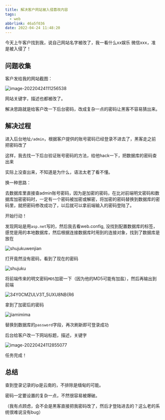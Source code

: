 ```yaml
---
title: 解决客户网站被入侵篡改内容
tags:
  - web
abbrlink: 46a5f036
date: 2022-04-24 11:48:20
---
```


今天上午客户找到我，说自己网站名字被改了，我一看什么xx娱乐 微信xxx，准是被入侵了！



## 问题收集

客户发给我的网站截图：

![image-20220424111256538](解决客户网站被入侵篡改内容/image-20220424111256538.png)

网站关键字，描述也都被改了。



解决思路就是给客户改一下后台密码，改成复杂一点的密码让黑客不容易猜出来。



## 解决过程

进入后台地址`/admin`，根据客户提供的账号密码已经登录不进去了，黑客走之前把密码改了

这样，我去找一下后台验证账号密码的方法，给他hack一下，把数据库的密码查出来

实际上没查出来，不知道是为什么，语法太老了看不懂。



换一种思路：

去数据库里直接查admin账号密码，因为是加密的密码，在比对前端明文密码和数据库加密密码时，一定有一个密码被加密或解密，将加密的密码替换到数据库的密码里，就把密码修改成功了，以后就可以拿前端输入的密码登陆了。

开始行动！

发现网站是用`asp.net`写的，然后我去看web.config, 没找到配置数据库的标签，感觉是用的本地数据库，然后根据连接数据库时用到的连接对象，找到了数据库是放在

![shujukuwenjian](解决客户网站被入侵篡改内容/shujukuwenjian.png)

打开竟然没有密码，看到了现在的密码

![shujuku](解决客户网站被入侵篡改内容/shujuku.png)

将前端传来的明文密码`MD5`加密一下（因为他的MD5可能有加盐），然后再输出到前端

![34Y0CMZULV3T_5UXU8NB{R6](解决客户网站被入侵篡改内容/34Y0CMZULV3T_5UXU8NB{R6.png)

拿到了加密后的密码

![jiamimima](解决客户网站被入侵篡改内容/jiamimima.png)

替换到数据库的`password`字段，再次刷新即可登录成功

后台给客户改一下网站标题，描述，关键字

![image-20220424112855077](解决客户网站被入侵篡改内容/image-20220424112855077.png)

任务完成！



## 总结

查到登录记录的ip是云南的，不排除是缅甸的可能。

密码一定要设置的复杂一点，不然很容易被爆破。

（我有点顾虑，会不会是黑客直接把我密码改了，然后才登陆进去的？这么老的系统很难说没有bug）
